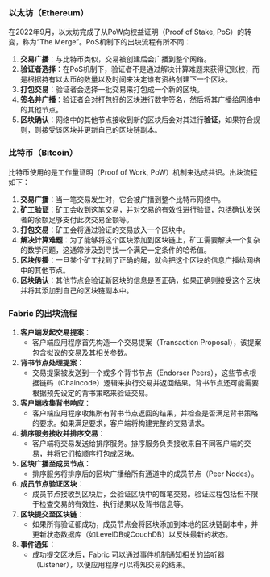 ### 以太坊（Ethereum）

在2022年9月，以太坊完成了从PoW向权益证明（Proof of Stake, PoS）的转变，称为“The Merge”。PoS机制下的出块流程有所不同：

1. **交易广播**：与比特币类似，交易被创建后会广播到整个网络。
2. **验证者选择**：在PoS机制下，验证者不是通过解决计算难题来获得记账权，而是根据持有以太币的数量以及时间来决定谁有资格创建下一个区块。
3. **打包交易**：验证者会选择一批交易来打包成一个新的区块。
4. **签名并广播**：验证者会对打包好的区块进行数字签名，然后将其广播给网络中的其他节点。
5. **区块确认**：网络中的其他节点接收到新的区块后会对其进行**验证**，如果符合规则，则接受该区块并更新自己的区块链副本。

### 比特币（Bitcoin）

比特币使用的是工作量证明（Proof of Work, PoW）机制来达成共识。出块流程如下：

1. **交易广播**：当一笔交易发生时，它会被广播到整个比特币网络中。
2. **矿工验证**：矿工会收到这笔交易，并对交易的有效性进行验证，包括确认发送者的余额足够支付此次交易金额等。
3. **打包交易**：矿工会将通过验证的交易放入一个区块中。
4. **解决计算难题**：为了能够将这个区块添加到区块链上，矿工需要解决一个复杂的数学问题，这通常涉及到寻找一个满足一定条件的哈希值。
5. **区块传播**：一旦某个矿工找到了正确的解，就会把这个区块的信息广播给网络中的其他节点。
6. **区块确认**：其他节点会验证新区块的信息是否正确，如果正确则接受这个区块并将其添加到自己的区块链副本中。

### Fabric 的出块流程

1. **客户端发起交易提案**：
    - 客户端应用程序首先构造一个交易提案（Transaction Proposal），该提案包含拟议的交易及其相关参数。
2. **背书节点处理提案**：
    - 交易提案被发送到一个或多个背书节点（Endorser Peers），这些节点根据链码（Chaincode）逻辑来执行交易并返回结果。背书节点还可能需要根据预先设定的背书策略来验证交易。
3. **客户端收集背书响应**：
    - 客户端应用程序收集所有背书节点返回的结果，并检查是否满足背书策略的要求。如果满足要求，客户端将构建完整的交易请求。
4. **排序服务接收并排序交易**：
    - 客户端将交易发送给排序服务。排序服务负责接收来自不同客户端的交易，并将它们按顺序打包成区块。
5. **区块广播至成员节点**：
    - 排序服务将排序后的区块广播给所有通道中的成员节点（Peer Nodes）。
6. **成员节点验证区块**：
    - 成员节点接收到区块后，会验证区块中的每笔交易。验证过程包括但不限于检查交易的有效性、执行结果以及背书信息等。
7. **区块提交至区块链**：
    - 如果所有验证都成功，成员节点会将区块添加到本地的区块链副本中，并更新状态数据库（如LevelDB或CouchDB）以反映最新的状态。
8. **事件通知**：
    - 成功提交区块后，Fabric 可以通过事件机制通知相关的监听器（Listener），以便应用程序可以得知交易的结果。

